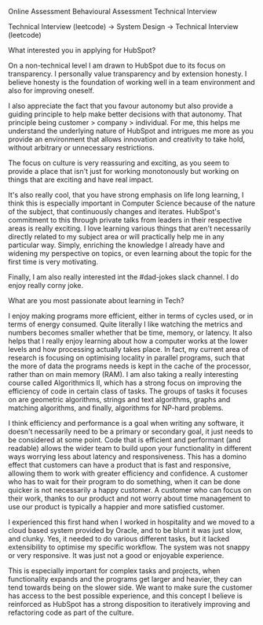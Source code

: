 Online Assessment
Behavioural Assessment
Technical Interview

Technical Interview (leetcode) -> System Design -> Technical Interview (leetcode)

What interested you in applying for HubSpot?

On a non-technical level I am drawn to HubSpot due to its focus on transparency. I personally value transparency and by extension honesty. I believe honesty is the foundation of working well in a team environment and also for improving oneself.

I also appreciate the fact that you favour autonomy but also provide a guiding principle to help make better decisions with that autonomy. That principle being customer > company > individual. For me, this helps me understand the underlying nature of HubSpot and intrigues me more as you provide an environment that allows innovation and creativity to take hold, without arbitrary or unnecessary restrictions.

The focus on culture is very reassuring and exciting, as you seem to provide a place that isn't just for working monotonously but working on things that are exciting and have real impact.

It's also really cool, that you have strong emphasis on life long learning, I think this is especially important in Computer Science because of the nature of the subject, that continuously changes and iterates. HubSpot's commitment to this through private talks from leaders in their respective areas is really exciting. I love learning various things that aren't necessarily directly related to my subject area or will practically help me in any particular way. Simply, enriching the knowledge I already have and widening my perspective on topics, or even learning about the topic for the first time is very motivating.

Finally, I am also really interested int the #dad-jokes slack channel. I do enjoy really corny joke.


What are you most passionate about learning in Tech?

I enjoy making programs more efficient, either in terms of cycles used, or in terms of energy consumed. Quite literally I like watching the metrics and numbers becomes smaller whether that be time, memory, or latency. It also helps that I really enjoy learning about how a computer works at the lower levels and how processing actually takes place. In fact, my current area of research is focusing on optimising locality in parallel programs, such that the more of data the programs needs is kept in the cache of the processor, rather than on main memory (RAM). I am also taking a really interesting course called Algorithmics II, which has a strong focus on improving the efficiency of code in certain class of tasks. The groups of tasks it focuses on are geometric algorithms, strings and text algorithms, graphs and matching algorithms, and finally, algorithms for NP-hard problems.

I think efficiency and performance is a goal when writing any software, it doesn't necessarily need to be a primary or secondary goal, it just needs to be considered at some point. Code that is efficient and performant (and readable) allows the wider team to build upon your functionality in different ways worrying less about latency and responsiveness. This has a domino effect that customers can have a product that is fast and responsive, allowing them to work with greater efficiency and confidence. A customer who has to wait for their program to do something, when it can be done quicker is not necessarily a happy customer. A customer who can focus on their work, thanks to our product and not worry about time management to use  our product is typically a happier and more satisfied customer.

I experienced this first hand when I worked in hospitality and we moved to a cloud based system provided by Oracle, and to be blunt it was just slow, and clunky. Yes, it needed to do various different tasks, but it lacked extensibility to optimise my specific workflow. The system was not snappy or very responsive. It was just not a good or enjoyable experience.

This is especially important for complex tasks and projects, when functionality expands and the programs get larger and heavier, they can tend towards being on the slower side. We want to make sure the customer has access to the best possible experience, and this concept I believe is reinforced as HubSpot has a strong disposition to iteratively improving and refactoring code as part of the culture.